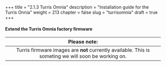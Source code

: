 +++
title = "2.1.3 Turris Omnia"
description = "Installation guide for the Turris Onnia"
weight = 213
chapter = false
slug = "turrisomnia"
draft = true
+++

#### Extend the Turris Omnia factory firmware

| <i class="fa fa-exclamation-triangle"></i> Please note: |
| :-----: |
| Turris firmware images are **not** currently available. This is someting we will soon be working on.

